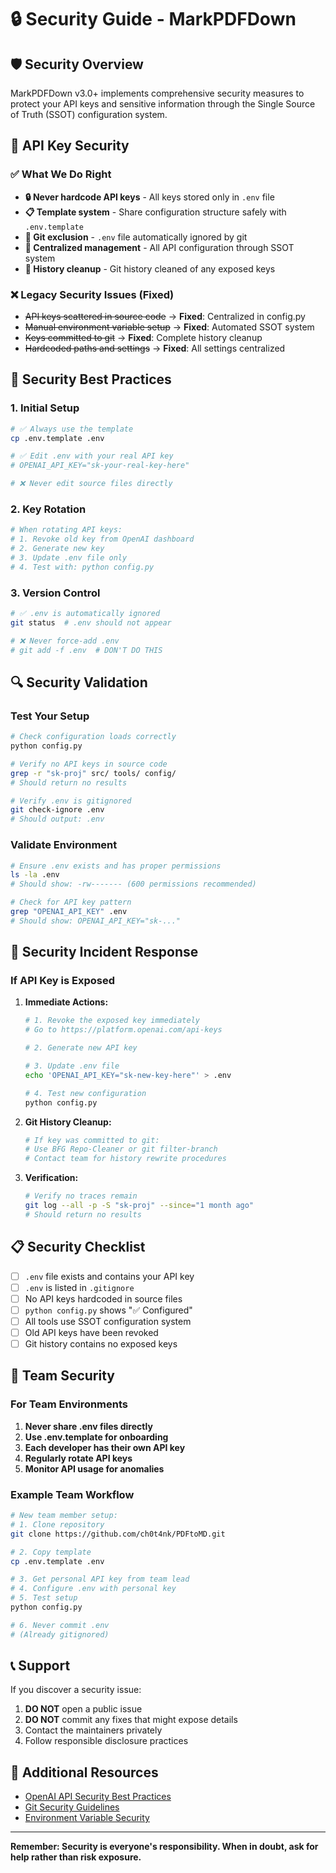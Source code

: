 # 🔒 Security Guide - MarkPDFDown

## 🛡️ Security Overview

MarkPDFDown v3.0+ implements comprehensive security measures to protect your API keys and sensitive information through the Single Source of Truth (SSOT) configuration system.

## 🔑 API Key Security

### ✅ **What We Do Right**

- **🔒 Never hardcode API keys** - All keys stored only in `.env` file
- **📋 Template system** - Share configuration structure safely with `.env.template`
- **🚫 Git exclusion** - `.env` file automatically ignored by git
- **🎯 Centralized management** - All API configuration through SSOT system
- **🧹 History cleanup** - Git history cleaned of any exposed keys

### ❌ **Legacy Security Issues (Fixed)**

- ~~API keys scattered in source code~~ → **Fixed**: Centralized in config.py
- ~~Manual environment variable setup~~ → **Fixed**: Automated SSOT system
- ~~Keys committed to git~~ → **Fixed**: Complete history cleanup
- ~~Hardcoded paths and settings~~ → **Fixed**: All settings centralized

## 🚀 Security Best Practices

### 1. **Initial Setup**
```bash
# ✅ Always use the template
cp .env.template .env

# ✅ Edit .env with your real API key
# OPENAI_API_KEY="sk-your-real-key-here"

# ❌ Never edit source files directly
```

### 2. **Key Rotation**
```bash
# When rotating API keys:
# 1. Revoke old key from OpenAI dashboard
# 2. Generate new key
# 3. Update .env file only
# 4. Test with: python config.py
```

### 3. **Version Control**
```bash
# ✅ .env is automatically ignored
git status  # .env should not appear

# ❌ Never force-add .env
# git add -f .env  # DON'T DO THIS
```

## 🔍 Security Validation

### Test Your Setup
```bash
# Check configuration loads correctly
python config.py

# Verify no API keys in source code
grep -r "sk-proj" src/ tools/ config/
# Should return no results

# Verify .env is gitignored
git check-ignore .env
# Should output: .env
```

### Validate Environment
```bash
# Ensure .env exists and has proper permissions
ls -la .env
# Should show: -rw------- (600 permissions recommended)

# Check for API key pattern
grep "OPENAI_API_KEY" .env
# Should show: OPENAI_API_KEY="sk-..."
```

## 🚨 Security Incident Response

### If API Key is Exposed

1. **Immediate Actions:**
   ```bash
   # 1. Revoke the exposed key immediately
   # Go to https://platform.openai.com/api-keys
   
   # 2. Generate new API key
   
   # 3. Update .env file
   echo 'OPENAI_API_KEY="sk-new-key-here"' > .env
   
   # 4. Test new configuration
   python config.py
   ```

2. **Git History Cleanup:**
   ```bash
   # If key was committed to git:
   # Use BFG Repo-Cleaner or git filter-branch
   # Contact team for history rewrite procedures
   ```

3. **Verification:**
   ```bash
   # Verify no traces remain
   git log --all -p -S "sk-proj" --since="1 month ago"
   # Should return no results
   ```

## 📋 Security Checklist

- [ ] `.env` file exists and contains your API key
- [ ] `.env` is listed in `.gitignore`
- [ ] No API keys hardcoded in source files
- [ ] `python config.py` shows "✅ Configured"
- [ ] All tools use SSOT configuration system
- [ ] Old API keys have been revoked
- [ ] Git history contains no exposed keys

## 🤝 Team Security

### For Team Environments

1. **Never share .env files directly**
2. **Use .env.template for onboarding**
3. **Each developer has their own API key**
4. **Regularly rotate API keys**
5. **Monitor API usage for anomalies**

### Example Team Workflow
```bash
# New team member setup:
# 1. Clone repository
git clone https://github.com/ch0t4nk/PDFtoMD.git

# 2. Copy template
cp .env.template .env

# 3. Get personal API key from team lead
# 4. Configure .env with personal key
# 5. Test setup
python config.py

# 6. Never commit .env
# (Already gitignored)
```

## 📞 Support

If you discover a security issue:

1. **DO NOT** open a public issue
2. **DO NOT** commit any fixes that might expose details
3. Contact the maintainers privately
4. Follow responsible disclosure practices

## 🔐 Additional Resources

- [OpenAI API Security Best Practices](https://platform.openai.com/docs/guides/safety-best-practices)
- [Git Security Guidelines](https://docs.github.com/en/authentication/keeping-your-account-and-data-secure)
- [Environment Variable Security](https://12factor.net/config)

---

**Remember: Security is everyone's responsibility. When in doubt, ask for help rather than risk exposure.**
